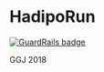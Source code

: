 # HadipoRun

[![GuardRails badge](https://badges.production.guardrails.io/Xwilarg/HadipoRun.svg)](https://www.guardrails.io)

GGJ 2018
